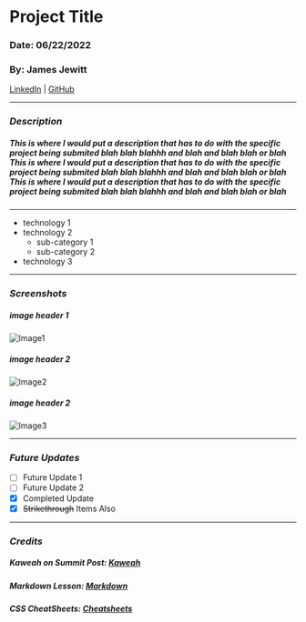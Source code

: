 # Project Title
### Date: 06/22/2022
### By: James Jewitt
[LinkedIn]( https://www.linkedin.com/in/james-jewitt/ ) |  [GitHub](https://github.com/jamest7783) 

***

### ***Description***
##### This is where I would put a description that has to do with the specific project being submited blah blah blahhh and blah and blah blah or blah This is where I would put a description that has to do with the specific project being submited blah blah blahhh and blah and blah blah or blah This is where I would put a description that has to do with the specific project being submited blah blah blahhh and blah and blah blah or blah

***

* technology 1
* technology 2
    * sub-category 1
    * sub-category 2
* technology 3

***

### ***Screenshots***
##### image header 1
![Image1](https://4.bp.blogspot.com/-dP0lhWcm444/WZMsQMiwEYI/AAAAAAAADvc/C7syJ3jIqLkvIIIouAB0TxoRqo3r_mJwACEwYBhgL/s1600/DSC02288.jpg)

##### image header 2
![Image2](https://listsofjohn.com/img/54/53646.jpg)

##### image header 2
![Image3](https://scontent-iad3-1.xx.fbcdn.net/v/t1.6435-9/92694922_10157196968703527_1625985600773423104_n.jpg?_nc_cat=103&ccb=1-7&_nc_sid=973b4a&_nc_ohc=PkqePN8fNp4AX9u-bIb&_nc_ht=scontent-iad3-1.xx&oh=00_AT9EaV03X-e9I5U-lH8JHfcc8dZD1iVzQcSKvKGC2MtaPA&oe=62D78353)

***

### ***Future Updates***
- [ ] Future Update 1
- [ ] Future Update 2
- [x] Completed Update
- [x] ~~Strikethrough~~ Items Also

***

### ***Credits***

##### Kaweah on Summit Post: [Kaweah](https://www.summitpost.org/black-kaweah/150911) 
##### Markdown Lesson: [Markdown](https://github.com/SEI-R-6-21/u1_hw_markdown) 
##### CSS CheatSheets: [Cheatsheets](https://css-tricks.com/) 